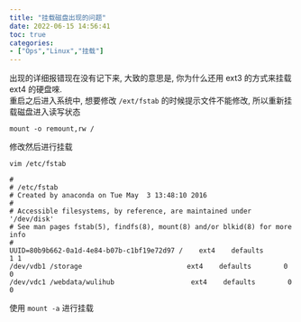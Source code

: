 ```yaml
---
title: "挂载磁盘出现的问题"
date: 2022-06-15 14:56:41
toc: true
categories:
- ["Ops","Linux","挂载"]
---
```


出现的详细报错现在没有记下来, 大致的意思是, 你为什么还用 ext3 的方式来挂载 ext4 的硬盘唻.<br />重启之后进入系统中, 想要修改 `/ext/fstab` 的时候提示文件不能修改, 所以重新挂载磁盘进入读写状态

```
mount -o remount,rw /
```
修改然后进行挂载
```
vim /etc/fstab
```
```
#
# /etc/fstab
# Created by anaconda on Tue May  3 13:48:10 2016
#
# Accessible filesystems, by reference, are maintained under '/dev/disk'
# See man pages fstab(5), findfs(8), mount(8) and/or blkid(8) for more info
#
UUID=80b9b662-0a1d-4e84-b07b-c1bf19e72d97 /    ext4    defaults        1 1
/dev/vdb1 /storage                          ext4    defaults        0 0
/dev/vdc1 /webdata/wulihub                   ext4    defaults        0 0
```
使用 `mount -a` 进行挂载

